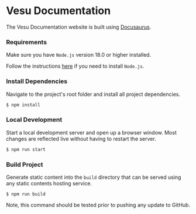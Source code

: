 # Vesu Documentation

The Vesu Documentation website is built using [Docusaurus](https://docusaurus.io/).

### Requirements

Make sure you have `Node.js` version 18.0 or higher installed. 

Follow the instructions [here](https://nodejs.org/en/download/package-manager) if you need to install `Node.js`.

### Install Dependencies

Navigate to the project's root folder and install all project dependencies.

```bash
$ npm install
```

### Local Development

Start a local development server and open up a browser window. Most changes are reflected live without having to restart the server.

```bash
$ npm run start
```

### Build Project

Generate static content into the `build` directory that can be served using any static contents hosting service.

```
$ npm run build
```

Note, this command should be tested prior to pushing any update to GitHub.
